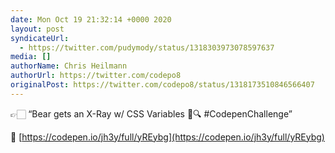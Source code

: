 ```yaml
---
date: Mon Oct 19 21:32:14 +0000 2020
layout: post
syndicateUrl:
  - https://twitter.com/pudymody/status/1318303973078597637
media: []
authorName: Chris Heilmann
authorUrl: https://twitter.com/codepo8
originalPost: https://twitter.com/codepo8/status/1318173510846566407
---
```

👉🏻 “Bear gets an X-Ray w/ CSS Variables 🐻🔍 #CodepenChallenge”

🔗 [https://codepen.io/jh3y/full/yREybg](https://codepen.io/jh3y/full/yREybg)

